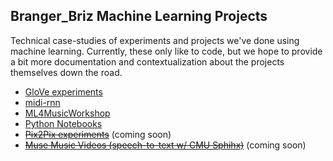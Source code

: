 ## Branger_Briz Machine Learning Projects

Technical case-studies of experiments and projects we've done using machine learning. Currently, these only like to code, but we hope to provide a bit more documentation and contextualization about the projects themselves down the road.

- [GloVe experiments](https://github.com/brangerbriz/GloVe-experiments)
- [midi-rnn](https://github.com/brangerbriz/midi-rnn)
- [ML4MusicWorkshop](https://github.com/brannondorsey/ml4music-workshop)
- [Python Notebooks](https://github.com/brangerbriz/ml-notebooks)
- ~~[Pix2Pix experiments](pix2pix-experiments.html)~~ (coming soon)
- ~~[Muse Music Videos (speech-to-text w/ CMU Sphihx)](muse-music-videos.html)~~ (coming soon)
